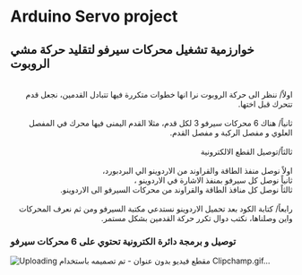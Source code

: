 # Arduino Servo project
## خوارزمية تشغيل محركات سيرفو لتقليد حركة مشي الروبوت
<div dir ="rtl">
<br>
  اولاً/ ننظر الى حركة الروبوت نرا انها خطوات متكررة فيها تتبادل القدمين، نجعل قدم تتحرك قبل اختها. 
<br>
  <br>
  ثانياً/ هناك 6 محركات سيرفو 3 لكل قدم، مثلا القدم اليمنى فيها محرك في المفصل العلوي و مفصل الركبة و مفصل القدم.
  <br>

  
  <br>
ثالثاً/توصيل القطع الالكترونية
  <br>

  <br>
اولاً نوصل منفذ الطاقة والقراوند من الاردوينو الي البردبورد،
  <br>
ثانياً نوصل كل سيرفو بمنفذ الاشارة في الاردوينو ،
  <br>
ثالثاً نوصل كل منافذ الطاقة والقراوند من محركات السيرفو الى الاردوينو.
  <br>





<br>
رابعاً/ كتابة الكود
بعد تحميل الاردوينو نستدعي مكتبة السيرفو ومن ثم نعرف المحركات واين وصلناها، نكتب دوال تكرر حركة القدمين بشكل مستمر. 

<br>


</div>

### توصيل و برمجة دائرة الكترونية تحتوي على 6 محركات سيرفو
![Uploading مقطع فيديو بدون عنوان - تم تصميمه باستخدام Clipchamp.gif…]()


